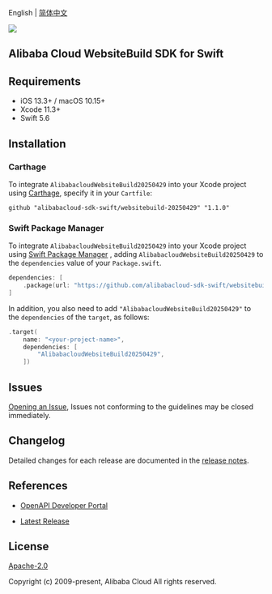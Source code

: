 English | [简体中文](README-CN.md)

![](https://aliyunsdk-pages.alicdn.com/icons/AlibabaCloud.svg)

## Alibaba Cloud WebsiteBuild SDK for Swift

## Requirements

- iOS 13.3+ / macOS 10.15+
- Xcode 11.3+
- Swift 5.6

## Installation

### Carthage

To integrate `AlibabacloudWebsiteBuild20250429` into your Xcode project using [Carthage](https://github.com/Carthage/Carthage), specify it in your `Cartfile`:

```ogdl
github "alibabacloud-sdk-swift/websitebuild-20250429" "1.1.0"
```

### Swift Package Manager

To integrate `AlibabacloudWebsiteBuild20250429` into your Xcode project using [Swift Package Manager](https://swift.org/package-manager/) , adding `AlibabacloudWebsiteBuild20250429` to the `dependencies` value of your `Package.swift`.

```swift
dependencies: [
    .package(url: "https://github.com/alibabacloud-sdk-swift/websitebuild-20250429.git", from: "1.1.0")
]
```

In addition, you also need to add `"AlibabacloudWebsiteBuild20250429"` to the `dependencies` of the `target`, as follows:

```swift
.target(
    name: "<your-project-name>",
    dependencies: [
        "AlibabacloudWebsiteBuild20250429",
    ])
```

## Issues

[Opening an Issue](https://github.com/alibabacloud-sdk-swift/websitebuild-20250429/issues/new), Issues not conforming to the guidelines may be closed immediately.

## Changelog

Detailed changes for each release are documented in the [release notes](./ChangeLog.txt).

## References

* [OpenAPI Developer Portal](https://next.api.alibabacloud.com/home)
- [Latest Release](https://github.com/alibabacloud-sdk-swift/websitebuild-20250429)

## License

[Apache-2.0](http://www.apache.org/licenses/LICENSE-2.0)

Copyright (c) 2009-present, Alibaba Cloud All rights reserved.
